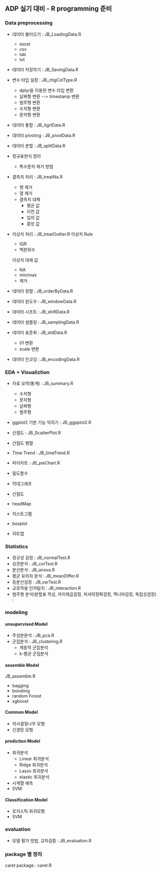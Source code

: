 ## ADP 실기 대비 - R programming 준비

### Data preprocessing
- 데이터 불러오기          : JB_LoadingData.R
  - excel
  - csv
  - tab
  - txt
- 데이터 저장하기          : JB_SavingData.R
- 변수 타입 설정           : JB_chgColType.R
  - dplyr을 이용한 변수 타입 변환
  - 날짜형 변환 --> timestamp 변환
  - 범주형 변환
  - 수치형 변환
  - 문자형 변환

- 데이터 통합              : JB_itgrtData.R
- 데이터 pivoting          : JB_pivotData.R

- 데이터 분할              : JB_splitData.R
- 정규표현식 정리           
  - 특수문자 제거 방법
- 결측치 처리              : JB_treatNa.R
  - 행 제거
  - 열 제거
  - 결측치 대체
    - 평균 값
    - 이전 값
    - 임의 값
    - 중앙 값


- 이상치 처리               : JB_treatOutlier.R
  이상치 Rule
  - IQR
  - 백분위수
   
  이상치 대체 값
  - NA
  - min/max
  - 제거


- 데이터 정렬                : JB_orderByData.R
- 데이터 윈도우              : JB_windowData.R
- 데이터 시프트              : JB_shiftData.R
- 데이터 샘플링              : JB_samplingData.R
- 데이터 표준화              : JB_stdData.R
  - 01 변환
  - scale 변환
- 데이터 인코딩              : JB_encodingData.R
### EDA + Visualiztion
- 자료 요약(통계)            : JB_summary.R 
  - 수치형
  - 문자형
  - 날짜형
  - 범주형
- ggplot2 기본 기능 익히기   : JB_ggpplot2.R
- 산점도                     : JB_ScatterPlot.R
- 산점도 행렬                  
- Time Trend                 : JB_timeTrend.R
- 파이차트                   : JB_pieChart.R
- 밀도함수
- 막대그래프
- 산점도
- headMap

- 히스토그램
- boxplot
- 히트맵

### Statistics 
- 정규성 검정 : JB_normalTest.R
- 상관분석    : JB_corTest.R
- 분산분석    : JB_anova.R
- 평균 유의차 분석 : JB_meanDiffer.R
- 등분산검정                   : JB_varTest.R
- 교호작용 인자탐지            : JB_interaction.R
- 범주형 분석(분할표 작성, 카이제곱검정, 피셔의정확검정, 맥니마검정, 독립성검정) : 

### modeling

#### unsupervised Model
- 주성분분석        : JB_pca.R
- 군집분석          : JB_clustering.R
  - 계층적 군집분석
  - k-평균 군집분석


#### assemble Model
JB_assemble.R
- bagging
- boosting
- random Forest
- xgboost

#### Common Model
- 의사결정나무 모형   
- 신경망 모형

#### prediction Model
- 회귀분석
  - Linear 회귀분석   
  - Ridge 회귀분석     
  - Lasso 회귀분석    
  - elastic 회귀분석  
- 시계열 예측         
- SVM                 

#### Classification Model
- 로지스틱 회귀모형
- SVM

### evaluation
- 모델 평가 방법, 교차검증 : JB_evaluation.R 


### package 별 정리
caret package : caret.R
